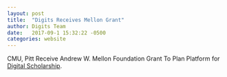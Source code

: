 ```yaml
---
layout: post
title:  "Digits Receives Mellon Grant"
author: Digits Team
date:   2017-09-1 15:32:22 -0500
categories: website
---
```

CMU, Pitt Receive Andrew W. Mellon Foundation Grant To Plan Platform for [Digital Scholarship](http://www.cmu.edu/dietrich/news/news-stories/2017/august/digits.html).
